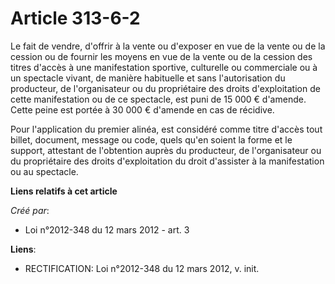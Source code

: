 # Article 313-6-2

Le fait de vendre, d'offrir à la vente ou d'exposer en vue de la vente ou de la cession ou de fournir les moyens en vue de la
vente ou de la cession des titres d'accès à une manifestation sportive, culturelle ou commerciale ou à un spectacle vivant,
de manière habituelle et sans l'autorisation du producteur, de l'organisateur ou du propriétaire des droits d'exploitation de
cette manifestation ou de ce spectacle, est puni de 15 000 € d'amende. Cette peine est portée à 30 000 € d'amende en cas de
récidive.

Pour l'application du premier alinéa, est considéré comme titre d'accès tout billet, document, message ou code, quels qu'en
soient la forme et le support, attestant de l'obtention auprès du producteur, de l'organisateur ou du propriétaire des droits
d'exploitation du droit d'assister à la manifestation ou au spectacle.

**Liens relatifs à cet article**

_Créé par_:

  - Loi n°2012-348 du 12 mars 2012 - art. 3

**Liens**:

  - RECTIFICATION: Loi n°2012-348 du 12 mars 2012, v. init.
